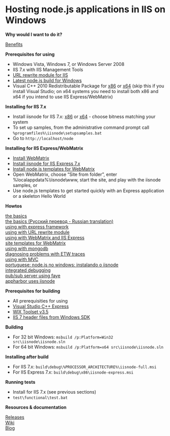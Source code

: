 Hosting node.js applications in IIS on Windows
===

**Why would I want to do it?**

[Benefits](https://github.com/tjanczuk/iisnode/wiki)  

**Prerequisites for using**

- Windows Vista, Windows 7, or Windows Server 2008
- IIS 7.x with IIS Management Tools
- [URL rewrite module for IIS](http://www.iis.net/download/URLRewrite)
- [Latest node.js build for Windows](http://go.microsoft.com/?linkid=9784334)
- Visual C++ 2010 Redistributable Package for [x86](http://www.microsoft.com/download/en/details.aspx?id=5555) or [x64](http://www.microsoft.com/download/en/details.aspx?id=14632) (skip this if you install Visual Studio; on x64 systems you need to install both x86 and x64 if you intend to use IIS Express/WebMatrix)

**Installing for IIS 7.x**

- Install iisnode for IIS 7.x: [x86](http://go.microsoft.com/?linkid=9784330) or [x64](http://go.microsoft.com/?linkid=9784331) - choose bitness matching your system
- To set up samples, from the administrative command prompt call `%programfiles%\iisnode\setupsamples.bat`  
- Go to `http://localhost/node`

**Installing for IIS Express/WebMatrix**

- [Install WebMatrix](http://www.microsoft.com/web/webmatrix/)
- [Install iisnode for IIS Express 7.x](http://go.microsoft.com/?linkid=9784329)
- [Install node.js templates for WebMatrix](https://github.com/SteveSanderson/Node.js-Site-Templates-for-WebMatrix/downloads)
- Open WebMatrix, choose “Site from folder”, enter %localappdata%\iisnode\www, start the site, and play with the iisnode samples, or
- Use node.js templates to get started quickly with an Express application or a skeleton Hello World

**Howtos**

[the basics](http://tomasz.janczuk.org/2011/08/hosting-nodejs-applications-in-iis-on.html)  
[the basics (Pусский перевод - Russian translation)](http://softdroid.net/hosting-nodejs-applications-ru)  
[using with express framework](http://tomasz.janczuk.org/2011/08/hosting-express-nodejs-applications-in.html)  
[using with URL rewrite module](http://tomasz.janczuk.org/2011/08/using-url-rewriting-with-nodejs.html)  
[using with WebMatrix and IIS Express](http://tomasz.janczuk.org/2011/08/developing-nodejs-applications-in.html)  
[site templates for WebMatrix](https://github.com/SteveSanderson/Node.js-Site-Templates-for-WebMatrix)  
[using with mongodb](http://www.amazedsaint.com/2011/09/creating-10-minute-todo-listing-app-on.html)  
[diagnosing problems with ETW traces](http://tomasz.janczuk.org/2011/09/using-event-tracing-for-windows-to.html)  
[using with MVC](http://weblogs.asp.net/jgalloway/archive/2011/10/26/using-node-js-in-an-asp-net-mvc-application-with-iisnode.aspx)  
[portuguese: node.js no windows: instalando o iisnode](http://vivina.com.br/nodejs-windows-parte-2)  
[integrated debugging](http://tomasz.janczuk.org/2011/11/debug-nodejs-applications-on-windows.html)  
[pub/sub server using faye](http://weblogs.asp.net/cibrax/archive/2011/12/12/transform-your-iis-into-a-real-time-pub-sub-engine-with-faye-node.aspx)  
[appharbor uses iisnode](http://blog.appharbor.com/2012/01/19/announcing-node-js-support)  

**Prerequisites for building**

- All prerequisities for using
- [Visual Studio C++ Express](http://www.microsoft.com/visualstudio/en-us/products/2010-editions/visual-cpp-express)
- [WIX Toolset v3.5](http://wix.codeplex.com/releases/view/60102)
- [IIS 7 header files from Windows SDK](http://msdn.microsoft.com/en-us/windows/bb980924)

**Building**

- For 32 bit Windows: `msbuild /p:Platform=Win32 src\iisnode\iisnode.sln`
- For 64 bit Windows: `msbuild /p:Platform=x64 src\iisnode\iisnode.sln`

**Installing after build**

- For IIS 7.x: `build\debug\%PROCESSOR_ARCHITECTURE%\iisnode-full.msi`
- For IIS Express 7.x: `build\debug\x86\iisnode-express.msi`
    
**Running tests**

- Install for IIS 7.x (see previous sections)
- `test\functional\test.bat`

**Resources & documentation**

[Releases](https://github.com/tjanczuk/iisnode/wiki/iisnode-releases)  
[Wiki](https://github.com/tjanczuk/iisnode/wiki)  
[Blog](http://tomasz.janczuk.org)  